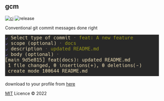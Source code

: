 ## gcm
[![ci](https://github.com/veritem/gcm/actions/workflows/ci.yml/badge.svg)](https://github.com/veritem/gcm/actions/workflows/ci.yml)
![release](https://shields.io/github/v/release/veritem/gcm)

Conventional git commit messages done right

![Preview](./assets/preview.png)


download to your profile from [here](https://github.com/veritem/gcm/releases)


[MIT](./LICENSE) Licence &copy; 2022 



